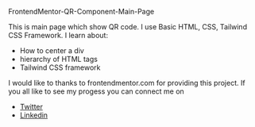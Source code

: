 FrontendMentor-QR-Component-Main-Page

This is main page which show QR code. I use Basic HTML, CSS, Tailwind CSS Framework. 
I learn about:
* How to center a div
* hierarchy of HTML tags
* Tailwind CSS framework

I would like to thanks to frontendmentor.com for providing this project.
If you all like to see my progess you can connect me on
* [Twitter](https://twitter.com/_Bunny_1)
* [Linkedin](https://www.linkedin.com/in/vineet-kumar-2206b2109/)
